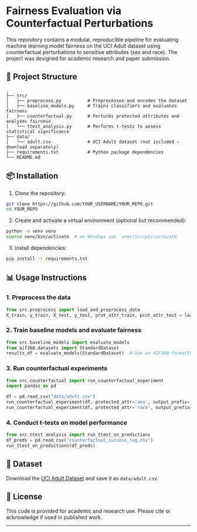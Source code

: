 # Fairness Evaluation via Counterfactual Perturbations

This repository contains a modular, reproducible pipeline for evaluating machine learning model fairness on the UCI Adult dataset using counterfactual perturbations to sensitive attributes (sex and race). The project was designed for academic research and paper submission.

## 📁 Project Structure

```
.
├── src/
│   ├── preprocess.py          # Preprocesses and encodes the dataset
│   ├── baseline_models.py     # Trains classifiers and evaluates fairness
│   ├── counterfactual.py      # Perturbs protected attributes and analyzes fairness
│   └── ttest_analysis.py      # Performs t-tests to assess statistical significance
├── data/
│   └── adult.csv              # UCI Adult dataset (not included — download separately)
├── requirements.txt           # Python package dependencies
└── README.md
```

## 📦 Installation

1. Clone the repository:
```bash
git clone https://github.com/YOUR_USERNAME/YOUR_REPO.git
cd YOUR_REPO
```

2. Create and activate a virtual environment (optional but recommended):
```bash
python -m venv venv
source venv/bin/activate  # on Windows use `venv\Scripts\activate`
```

3. Install dependencies:
```bash
pip install -r requirements.txt
```

## 📊 Usage Instructions

### 1. Preprocess the data
```python
from src.preprocess import load_and_preprocess_data
X_train, y_train, X_test, y_test, prot_attr_train, prot_attr_test = load_and_preprocess_data()
```

### 2. Train baseline models and evaluate fairness
```python
from src.baseline_models import evaluate_models
from aif360.datasets import StandardDataset
results_df = evaluate_models(StandardDataset)  # Use an AIF360-formatted dataset
```

### 3. Run counterfactual experiments
```python
from src.counterfactual import run_counterfactual_experiment
import pandas as pd

df = pd.read_csv("data/adult.csv")
run_counterfactual_experiment(df, protected_attr='sex', output_prefix='gender')
run_counterfactual_experiment(df, protected_attr='race', output_prefix='race')
```

### 4. Conduct t-tests on model performance
```python
from src.ttest_analysis import run_ttest_on_predictions
df_preds = pd.read_csv("counterfactual_success_log.csv")
run_ttest_on_predictions(df_preds)
```

## 🧾 Dataset

Download the [UCI Adult Dataset](https://archive.ics.uci.edu/ml/datasets/adult) and save it as `data/adult.csv`.

## 📄 License

This code is provided for academic and research use. Please cite or acknowledge if used in published work.

---